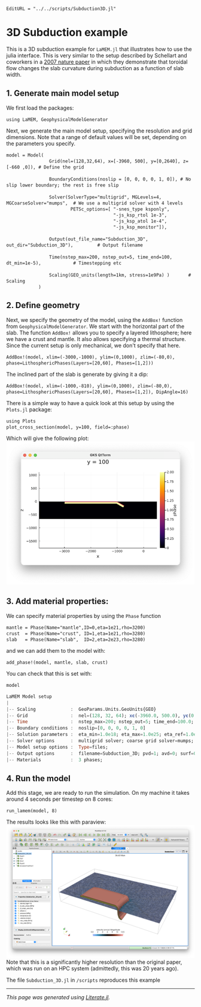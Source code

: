 ```@meta
EditURL = "../../scripts/Subduction3D.jl"
```

# 3D Subduction example

This is a 3D subduction example for `LaMEM.jl` that illustrates how to use the julia interface.
This is very similar to the setup described by Schellart and coworkers in a [2007 nature paper](https://www.nature.com/articles/nature05615) in which they demonstrate that toroidal flow changes the slab curvature during subduction as a function of slab width.

## 1. Generate main model setup
We first load the packages:

````@example Subduction3D
using LaMEM, GeophysicalModelGenerator
````

Next, we generate the main model setup, specifying the resolution and grid dimensions.
Note that a range of default values will be set, depending on the parameters you specify.

````@example Subduction3D
model = Model(
                Grid(nel=(128,32,64), x=[-3960, 500], y=[0,2640], z=[-660 ,0]), # Define the grid

                BoundaryConditions(noslip = [0, 0, 0, 0, 1, 0]), # No slip lower boundary; the rest is free slip

                Solver(SolverType="multigrid", MGLevels=4, MGCoarseSolver="mumps",  # We use a multigrid solver with 4 levels
                        PETSc_options=[ "-snes_type ksponly",
                                        "-js_ksp_rtol 1e-3",
                                        "-js_ksp_atol 1e-4",
                                        "-js_ksp_monitor"]),

                Output(out_file_name="Subduction_3D", out_dir="Subduction_3D"),         # Output filename

                Time(nstep_max=200, nstep_out=5, time_end=100, dt_min=1e-5),            # Timestepping etc

                Scaling(GEO_units(length=1km, stress=1e9Pa) )       # Scaling
            )
````

## 2. Define geometry
Next, we specify the geometry of the model, using the `AddBox!` function from `GeophysicalModelGenerator`.
We start with the horizontal part of the slab. The function `AddBox!` allows you to specify a layered lithosphere; here we have a crust and mantle. It also allows specifying a thermal structure.
Since the current setup is only mechanical, we don't specify that here.

````@example Subduction3D
AddBox!(model, xlim=(-3000,-1000), ylim=(0,1000), zlim=(-80,0), phase=LithosphericPhases(Layers=[20,60], Phases=[1,2]))
````

The inclined part of the slab is generate by giving it a dip:

````@example Subduction3D
AddBox!(model, xlim=(-1000,-810), ylim=(0,1000), zlim=(-80,0), phase=LithosphericPhases(Layers=[20,60], Phases=[1,2]), DipAngle=16)
````

There is a simple way to have a quick look at this setup by using the `Plots.jl` package:

````@example Subduction3D
using Plots
plot_cross_section(model, y=100, field=:phase)
````

Which will give the following plot:
![2D cross section](assets/SubductionSetup_3D.png)

## 3. Add material properties:
We can specify material properties by using the `Phase` function

````@example Subduction3D
mantle = Phase(Name="mantle",ID=0,eta=1e21,rho=3200)
crust  = Phase(Name="crust", ID=1,eta=1e21,rho=3280)
slab   = Phase(Name="slab",  ID=2,eta=2e23,rho=3280)
````

and we can add them to the model with:

````@example Subduction3D
add_phase!(model, mantle, slab, crust)
````

You can check that this is set with:

````@example Subduction3D
model
````

```julia
LaMEM Model setup
|
|-- Scaling             :  GeoParams.Units.GeoUnits{GEO}
|-- Grid                :  nel=(128, 32, 64); xϵ(-3960.0, 500.0), yϵ(0.0, 2640.0), zϵ(-660.0, 0.0)
|-- Time                :  nstep_max=200; nstep_out=5; time_end=100.0; dt=0.05
|-- Boundary conditions :  noslip=[0, 0, 0, 0, 1, 0]
|-- Solution parameters :  eta_min=1.0e18; eta_max=1.0e25; eta_ref=1.0e20; act_temp_diff=0
|-- Solver options      :  multigrid solver; coarse grid solver=mumps; 4 levels
|-- Model setup options :  Type=files;
|-- Output options      :  filename=Subduction_3D; pvd=1; avd=0; surf=0
|-- Materials           :  3 phases;
```

## 4. Run the model
Add this stage, we are ready to run the simulation. On my machine it takes around 4 seconds per timestep on 8 cores:

````@example Subduction3D
run_lamem(model, 8)
````

The results looks like this with paraview:
![3D subduction paraview](assets/Subduction_3D_pv.png)
Note that this is a significantly higher resolution than the original paper, which was run on an HPC system (admittedly, this was 20 years ago).

The file `Subduction_3D.jl` in `/scripts` reproduces this example

---

*This page was generated using [Literate.jl](https://github.com/fredrikekre/Literate.jl).*

